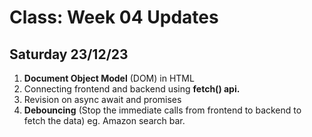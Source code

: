 # Class: Week 04 Updates

## Saturday 23/12/23

1. **Document Object Model** (DOM) in HTML
2. Connecting frontend and backend using **fetch() api.**
3. Revision on async await and promises
4. **Debouncing** (Stop the immediate calls from frontend to backend to fetch the data)
    eg. Amazon search bar.

